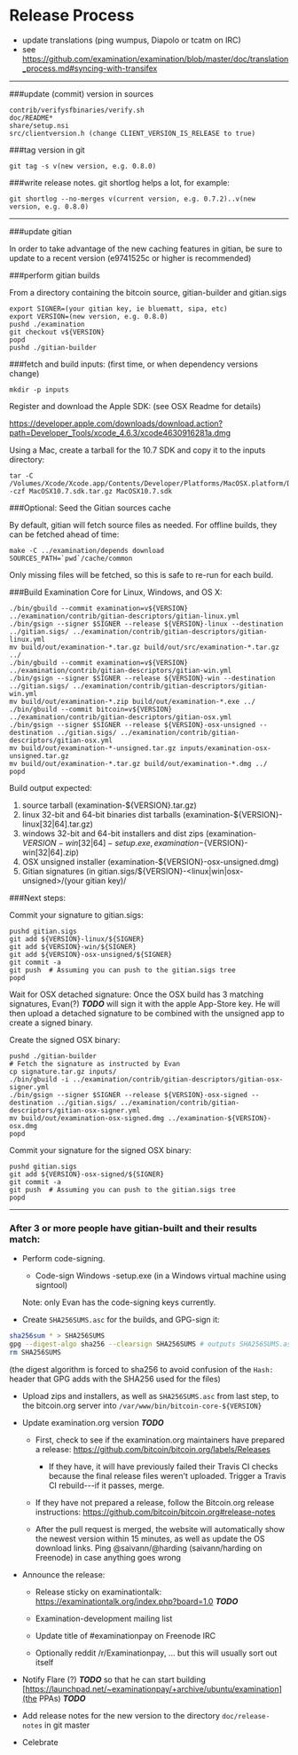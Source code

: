 Release Process
====================

* update translations (ping wumpus, Diapolo or tcatm on IRC)
* see https://github.com/examination/examination/blob/master/doc/translation_process.md#syncing-with-transifex

* * *

###update (commit) version in sources

	contrib/verifysfbinaries/verify.sh
	doc/README*
	share/setup.nsi
	src/clientversion.h (change CLIENT_VERSION_IS_RELEASE to true)

###tag version in git

	git tag -s v(new version, e.g. 0.8.0)

###write release notes. git shortlog helps a lot, for example:

	git shortlog --no-merges v(current version, e.g. 0.7.2)..v(new version, e.g. 0.8.0)

* * *

###update gitian

 In order to take advantage of the new caching features in gitian, be sure to update to a recent version (e9741525c or higher is recommended)

###perform gitian builds

 From a directory containing the bitcoin source, gitian-builder and gitian.sigs

	export SIGNER=(your gitian key, ie bluematt, sipa, etc)
	export VERSION=(new version, e.g. 0.8.0)
	pushd ./examination
	git checkout v${VERSION}
	popd
	pushd ./gitian-builder

###fetch and build inputs: (first time, or when dependency versions change)
 
	mkdir -p inputs

 Register and download the Apple SDK: (see OSX Readme for details)
 
 https://developer.apple.com/downloads/download.action?path=Developer_Tools/xcode_4.6.3/xcode4630916281a.dmg
 
 Using a Mac, create a tarball for the 10.7 SDK and copy it to the inputs directory:
 
	tar -C /Volumes/Xcode/Xcode.app/Contents/Developer/Platforms/MacOSX.platform/Developer/SDKs/ -czf MacOSX10.7.sdk.tar.gz MacOSX10.7.sdk

###Optional: Seed the Gitian sources cache

  By default, gitian will fetch source files as needed. For offline builds, they can be fetched ahead of time:

	make -C ../examination/depends download SOURCES_PATH=`pwd`/cache/common

  Only missing files will be fetched, so this is safe to re-run for each build.

###Build Examination Core for Linux, Windows, and OS X:

	./bin/gbuild --commit examination=v${VERSION} ../examination/contrib/gitian-descriptors/gitian-linux.yml
	./bin/gsign --signer $SIGNER --release ${VERSION}-linux --destination ../gitian.sigs/ ../examination/contrib/gitian-descriptors/gitian-linux.yml
	mv build/out/examination-*.tar.gz build/out/src/examination-*.tar.gz ../
	./bin/gbuild --commit examination=v${VERSION} ../examination/contrib/gitian-descriptors/gitian-win.yml
	./bin/gsign --signer $SIGNER --release ${VERSION}-win --destination ../gitian.sigs/ ../examination/contrib/gitian-descriptors/gitian-win.yml
	mv build/out/examination-*.zip build/out/examination-*.exe ../
	./bin/gbuild --commit bitcoin=v${VERSION} ../examination/contrib/gitian-descriptors/gitian-osx.yml
	./bin/gsign --signer $SIGNER --release ${VERSION}-osx-unsigned --destination ../gitian.sigs/ ../examination/contrib/gitian-descriptors/gitian-osx.yml
	mv build/out/examination-*-unsigned.tar.gz inputs/examination-osx-unsigned.tar.gz
	mv build/out/examination-*.tar.gz build/out/examination-*.dmg ../
	popd
  Build output expected:

  1. source tarball (examination-${VERSION}.tar.gz)
  2. linux 32-bit and 64-bit binaries dist tarballs (examination-${VERSION}-linux[32|64].tar.gz)
  3. windows 32-bit and 64-bit installers and dist zips (examination-${VERSION}-win[32|64]-setup.exe, examination-${VERSION}-win[32|64].zip)
  4. OSX unsigned installer (examination-${VERSION}-osx-unsigned.dmg)
  5. Gitian signatures (in gitian.sigs/${VERSION}-<linux|win|osx-unsigned>/(your gitian key)/

###Next steps:

Commit your signature to gitian.sigs:

	pushd gitian.sigs
	git add ${VERSION}-linux/${SIGNER}
	git add ${VERSION}-win/${SIGNER}
	git add ${VERSION}-osx-unsigned/${SIGNER}
	git commit -a
	git push  # Assuming you can push to the gitian.sigs tree
	popd

  Wait for OSX detached signature:
	Once the OSX build has 3 matching signatures, Evan(?) ***TODO*** will sign it with the apple App-Store key.
	He will then upload a detached signature to be combined with the unsigned app to create a signed binary.

  Create the signed OSX binary:

	pushd ./gitian-builder
	# Fetch the signature as instructed by Evan
	cp signature.tar.gz inputs/
	./bin/gbuild -i ../examination/contrib/gitian-descriptors/gitian-osx-signer.yml
	./bin/gsign --signer $SIGNER --release ${VERSION}-osx-signed --destination ../gitian.sigs/ ../examination/contrib/gitian-descriptors/gitian-osx-signer.yml
	mv build/out/examination-osx-signed.dmg ../examination-${VERSION}-osx.dmg
	popd

Commit your signature for the signed OSX binary:

	pushd gitian.sigs
	git add ${VERSION}-osx-signed/${SIGNER}
	git commit -a
	git push  # Assuming you can push to the gitian.sigs tree
	popd

-------------------------------------------------------------------------

### After 3 or more people have gitian-built and their results match:

- Perform code-signing.

    - Code-sign Windows -setup.exe (in a Windows virtual machine using signtool)

  Note: only Evan has the code-signing keys currently.

- Create `SHA256SUMS.asc` for the builds, and GPG-sign it:
```bash
sha256sum * > SHA256SUMS
gpg --digest-algo sha256 --clearsign SHA256SUMS # outputs SHA256SUMS.asc
rm SHA256SUMS
```
(the digest algorithm is forced to sha256 to avoid confusion of the `Hash:` header that GPG adds with the SHA256 used for the files)

- Upload zips and installers, as well as `SHA256SUMS.asc` from last step, to the bitcoin.org server
  into `/var/www/bin/bitcoin-core-${VERSION}`

- Update examination.org version ***TODO***

  - First, check to see if the examination.org maintainers have prepared a
    release: https://github.com/bitcoin/bitcoin.org/labels/Releases

      - If they have, it will have previously failed their Travis CI
        checks because the final release files weren't uploaded.
        Trigger a Travis CI rebuild---if it passes, merge.

  - If they have not prepared a release, follow the Bitcoin.org release
    instructions: https://github.com/bitcoin/bitcoin.org#release-notes

  - After the pull request is merged, the website will automatically show the newest version within 15 minutes, as well
    as update the OS download links. Ping @saivann/@harding (saivann/harding on Freenode) in case anything goes wrong

- Announce the release:

  - Release sticky on examinationtalk: https://examinationtalk.org/index.php?board=1.0 ***TODO***

  - Examination-development mailing list

  - Update title of #examinationpay on Freenode IRC

  - Optionally reddit /r/Examinationpay, ... but this will usually sort out itself

- Notify Flare (?) ***TODO*** so that he can start building [https://launchpad.net/~examinationpay/+archive/ubuntu/examination](the PPAs) ***TODO***

- Add release notes for the new version to the directory `doc/release-notes` in git master

- Celebrate
